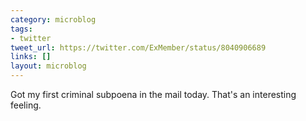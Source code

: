 ```yaml
---
category: microblog
tags:
- twitter
tweet_url: https://twitter.com/ExMember/status/8040906689
links: []
layout: microblog
---
```

Got my first criminal subpoena in the mail today. That's an interesting feeling.
